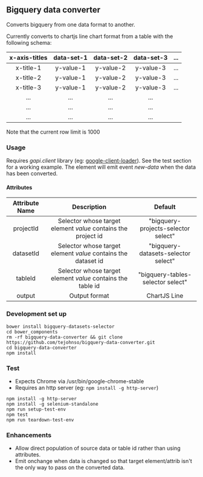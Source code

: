 ## Bigquery data converter
Converts bigquery from one data format to another.

Currently converts to chartjs line chart format from a table with the following schema:

x-axis-titles | data-set-1 | data-set-2 | data-set-3 | ...
:---: | :---: | :---: | :---: | :---:
x-title-1 | y-value-1 | y-value-2 | y-value-3 | ...
x-title-2 | y-value-1 | y-value-2 | y-value-3 | ...
x-title-3 | y-value-1 | y-value-2 | y-value-3 | ...
... | ... | ... | ...  
... | ... | ... | ...  
... | ... | ... | ...  

Note that the current row limit is 1000

### Usage
Requires *gapi.client* library (eg: [google-client-loader](https://elements.polymer-project.org/elements/google-apis)).  See the test section for a working example.  The element will emit event *new-data* when the data has been converted.

#### Attributes
Attribute Name | Description | Default
:---: | :---: | :---:
projectId | Selector whose target element *value* contains the project id | "bigquery-projects-selector select"
datasetId | Selector whose target element *value* contains the dataset id | "bigquery-datasets-selector select"
tableId | Selector whose target element *value* contains the table id | "bigquery-tables-selector select"
output | Output format | ChartJS Line

### Development set up
```
bower install bigquery-datasets-selector
cd bower_components
rm -rf bigquery-data-converter && git clone https://github.com/tejohnso/bigquery-data-converter.git
cd bigquery-data-converter
npm install
```

### Test

 - Expects Chrome via /usr/bin/google-chrome-stable
 - Requires an http server (eg: `npm install -g http-server`)

```
npm install -g http-server
npm install -g selenium-standalone
npm run setup-test-env
npm test
npm run teardown-test-env
```

### Enhancements

 - Allow direct population of source data or table id rather than using attributes.
 - Emit onchange when data is changed so that target element/attrib isn't the only way to pass on the converted data.
